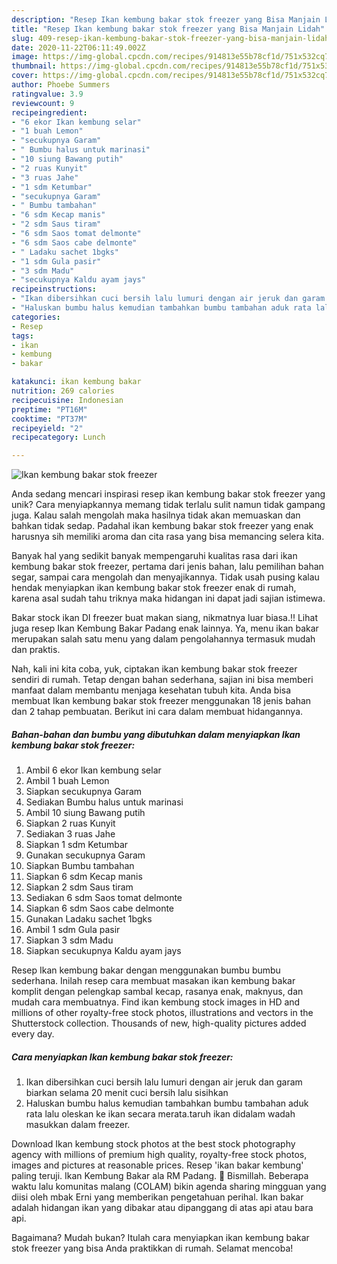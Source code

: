 ```yaml
---
description: "Resep Ikan kembung bakar stok freezer yang Bisa Manjain Lidah"
title: "Resep Ikan kembung bakar stok freezer yang Bisa Manjain Lidah"
slug: 409-resep-ikan-kembung-bakar-stok-freezer-yang-bisa-manjain-lidah
date: 2020-11-22T06:11:49.002Z
image: https://img-global.cpcdn.com/recipes/914813e55b78cf1d/751x532cq70/ikan-kembung-bakar-stok-freezer-foto-resep-utama.jpg
thumbnail: https://img-global.cpcdn.com/recipes/914813e55b78cf1d/751x532cq70/ikan-kembung-bakar-stok-freezer-foto-resep-utama.jpg
cover: https://img-global.cpcdn.com/recipes/914813e55b78cf1d/751x532cq70/ikan-kembung-bakar-stok-freezer-foto-resep-utama.jpg
author: Phoebe Summers
ratingvalue: 3.9
reviewcount: 9
recipeingredient:
- "6 ekor Ikan kembung selar"
- "1 buah Lemon"
- "secukupnya Garam"
- " Bumbu halus untuk marinasi"
- "10 siung Bawang putih"
- "2 ruas Kunyit"
- "3 ruas Jahe"
- "1 sdm Ketumbar"
- "secukupnya Garam"
- " Bumbu tambahan"
- "6 sdm Kecap manis"
- "2 sdm Saus tiram"
- "6 sdm Saos tomat delmonte"
- "6 sdm Saos cabe delmonte"
- " Ladaku sachet 1bgks"
- "1 sdm Gula pasir"
- "3 sdm Madu"
- "secukupnya Kaldu ayam jays"
recipeinstructions:
- "Ikan dibersihkan cuci bersih lalu lumuri dengan air jeruk dan garam biarkan selama 20 menit cuci bersih lalu sisihkan"
- "Haluskan bumbu halus kemudian tambahkan bumbu tambahan aduk rata lalu oleskan ke ikan secara merata.taruh ikan didalam wadah masukkan dalam freezer."
categories:
- Resep
tags:
- ikan
- kembung
- bakar

katakunci: ikan kembung bakar 
nutrition: 269 calories
recipecuisine: Indonesian
preptime: "PT16M"
cooktime: "PT37M"
recipeyield: "2"
recipecategory: Lunch

---
```



![Ikan kembung bakar stok freezer](https://img-global.cpcdn.com/recipes/914813e55b78cf1d/751x532cq70/ikan-kembung-bakar-stok-freezer-foto-resep-utama.jpg)

Anda sedang mencari inspirasi resep ikan kembung bakar stok freezer yang unik? Cara menyiapkannya memang tidak terlalu sulit namun tidak gampang juga. Kalau salah mengolah maka hasilnya tidak akan memuaskan dan bahkan tidak sedap. Padahal ikan kembung bakar stok freezer yang enak harusnya sih memiliki aroma dan cita rasa yang bisa memancing selera kita.

Banyak hal yang sedikit banyak mempengaruhi kualitas rasa dari ikan kembung bakar stok freezer, pertama dari jenis bahan, lalu pemilihan bahan segar, sampai cara mengolah dan menyajikannya. Tidak usah pusing kalau hendak menyiapkan ikan kembung bakar stok freezer enak di rumah, karena asal sudah tahu triknya maka hidangan ini dapat jadi sajian istimewa.

Bakar stock ikan DI freezer buat makan siang, nikmatnya luar biasa.!! Lihat juga resep Ikan Kembung Bakar Padang enak lainnya. Ya, menu ikan bakar merupakan salah satu menu yang dalam pengolahannya termasuk mudah dan praktis.


Nah, kali ini kita coba, yuk, ciptakan ikan kembung bakar stok freezer sendiri di rumah. Tetap dengan bahan sederhana, sajian ini bisa memberi manfaat dalam membantu menjaga kesehatan tubuh kita. Anda bisa membuat Ikan kembung bakar stok freezer menggunakan 18 jenis bahan dan 2 tahap pembuatan. Berikut ini cara dalam membuat hidangannya.

<!--inarticleads1-->

##### Bahan-bahan dan bumbu yang dibutuhkan dalam menyiapkan Ikan kembung bakar stok freezer:

1. Ambil 6 ekor Ikan kembung selar
1. Ambil 1 buah Lemon
1. Siapkan secukupnya Garam
1. Sediakan  Bumbu halus untuk marinasi
1. Ambil 10 siung Bawang putih
1. Siapkan 2 ruas Kunyit
1. Sediakan 3 ruas Jahe
1. Siapkan 1 sdm Ketumbar
1. Gunakan secukupnya Garam
1. Siapkan  Bumbu tambahan
1. Siapkan 6 sdm Kecap manis
1. Siapkan 2 sdm Saus tiram
1. Sediakan 6 sdm Saos tomat delmonte
1. Siapkan 6 sdm Saos cabe delmonte
1. Gunakan  Ladaku sachet 1bgks
1. Ambil 1 sdm Gula pasir
1. Siapkan 3 sdm Madu
1. Siapkan secukupnya Kaldu ayam jays


Resep Ikan kembung bakar dengan menggunakan bumbu bumbu sederhana. Inilah resep cara membuat masakan ikan kembung bakar komplit dengan pelengkap sambal kecap, rasanya enak, maknyus, dan mudah cara membuatnya. Find ikan kembung stock images in HD and millions of other royalty-free stock photos, illustrations and vectors in the Shutterstock collection. Thousands of new, high-quality pictures added every day. 

<!--inarticleads2-->

##### Cara menyiapkan Ikan kembung bakar stok freezer:

1. Ikan dibersihkan cuci bersih lalu lumuri dengan air jeruk dan garam biarkan selama 20 menit cuci bersih lalu sisihkan
1. Haluskan bumbu halus kemudian tambahkan bumbu tambahan aduk rata lalu oleskan ke ikan secara merata.taruh ikan didalam wadah masukkan dalam freezer.


Download Ikan kembung stock photos at the best stock photography agency with millions of premium high quality, royalty-free stock photos, images and pictures at reasonable prices. Resep &#39;ikan bakar kembung&#39; paling teruji. Ikan Kembung Bakar ala RM Padang. 💞 Bismillah. Beberapa waktu lalu komunitas malang (COLAM) bikin agenda sharing mingguan yang diisi oleh mbak Erni yang memberikan pengetahuan perihal. Ikan bakar adalah hidangan ikan yang dibakar atau dipanggang di atas api atau bara api. 

Bagaimana? Mudah bukan? Itulah cara menyiapkan ikan kembung bakar stok freezer yang bisa Anda praktikkan di rumah. Selamat mencoba!
